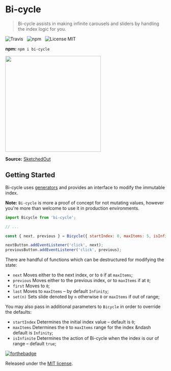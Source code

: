 # Bi-cycle

> Bi-cycle assists in making infinite carousels and sliders by handling the index logic for you.

![Travis](http://img.shields.io/travis/Wildhoney/Bi-cycle.svg?style=flat-square)
&nbsp;
![npm](http://img.shields.io/npm/v/bi-cycle.svg?style=flat-square)
&nbsp;
![License MIT](http://img.shields.io/badge/License-MIT-lightgrey.svg?style=flat-square)

**npm:** `npm i bi-cycle`

<img src="https://sketchedout.files.wordpress.com/2007/11/fishbike.jpg?w=480" width="300" />

**Source:** [SketchedOut](https://sketchedout.wordpress.com/tag/like-a-fish-needs-a-bicycle/)

## Getting Started

Bi-cycle uses [generators](https://developer.mozilla.org/en-US/docs/Web/JavaScript/Guide/Iterators_and_Generators) and provides an interface to modify the immutable index.

**Note:** `Bi-cycle` is more a proof of concept for not mutating values, however you're more than welcome to use it in production environments.

```javascript
import Bicycle from 'bi-cycle';

// ...

const { next, previous } = Bicycle({ startIndex: 0, maxItems: 5, isInfinite: true });

nextButton.addEventListener('click', next);
previousButton.addEventListener('click', previous);
```

There are handful of functions which can be destructured for modifying the state:

 * `next` Moves either to the next index, or to `0` if at `maxItems`;
 * `previous` Moves either to the previous index, or to `maxItems` if at `0`;
 * `first` Moves to `0`;
 * `last` Moves to `maxItems` &ndash; by default `Infinity`;
 * `set(n)` Sets slide denoted by `n` otherwise `0` or `maxItems` if out of range;
 
You may also pass in additional parameters to `Bicycle` in order to override the defaults:

 * `startIndex` Determines the initial index value &ndash; default is `0`;
 * `maxItems` Determines the `0` to `maxItems` range for the index &ndash default is `Infinity`;
 * `isInfinite` Determines the action of Bi-cycle when the index is our of range &ndash; default `true`;

[![forthebadge](http://forthebadge.com/images/badges/built-with-love.svg)](http://forthebadge.com)

Released under the [MIT license](https://github.com/Wildhoney/Bi-cycle/blob/master/LICENSE.md).
